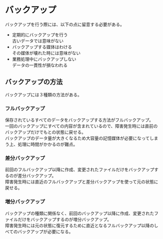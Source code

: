 # バックアップ

バックアップを行う際には、以下の点に留意する必要がある。  

- 定期的にバックアップを行う  
古いデータでは意味がない
- バックアップする媒体はわける  
その媒体が壊れた時には意味がない
- 業務処理中にバックアップしない  
データの一貫性が損なわれる

## バックアップの方法

バックアップには３種類の方法がある。  

### フルバックアップ

保存されているすべてのデータをバックアップする方法がフルバックアップ。  
一回のバックアップにすべての内容が含まれているので、障害発生時には直前のバックアップだけでもとの状態に戻せる。  
バックアップのデータ量が大きくなるため大容量の記憶媒体が必要になってしまう上、処理に時間がかかるのが難点。 

### 差分バックアップ

前回のフルバックアップ以降に作成、変更されたファイルだけをバックアップするのが差分バックアップ。  
障害発生時には直近のフルバックアップと差分バックアップを使って元の状態に戻せる。  


### 増分バックアップ

バックアップの種類に関係なく、前回のバックアップ以降に作成、変更されたファイルだけをバックアップするのが増分バックアップ。  
障害発生時には元の状態に復元するために直近となるフルバックアップ以降のしべてのバックアップが必要になる。  
